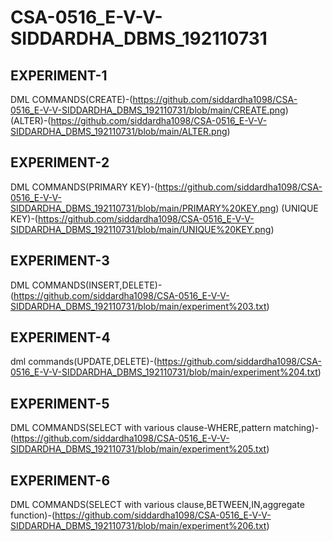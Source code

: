 # CSA-0516_E-V-V-SIDDARDHA_DBMS_192110731
## EXPERIMENT-1
DML COMMANDS(CREATE)-(https://github.com/siddardha1098/CSA-0516_E-V-V-SIDDARDHA_DBMS_192110731/blob/main/CREATE.png)
(ALTER)-(https://github.com/siddardha1098/CSA-0516_E-V-V-SIDDARDHA_DBMS_192110731/blob/main/ALTER.png)
## EXPERIMENT-2
DML COMMANDS(PRIMARY KEY)-(https://github.com/siddardha1098/CSA-0516_E-V-V-SIDDARDHA_DBMS_192110731/blob/main/PRIMARY%20KEY.png)
(UNIQUE KEY)-(https://github.com/siddardha1098/CSA-0516_E-V-V-SIDDARDHA_DBMS_192110731/blob/main/UNIQUE%20KEY.png)
## EXPERIMENT-3
DML COMMANDS(INSERT,DELETE)-(https://github.com/siddardha1098/CSA-0516_E-V-V-SIDDARDHA_DBMS_192110731/blob/main/experiment%203.txt)
## EXPERIMENT-4
dml commands(UPDATE,DELETE)-(https://github.com/siddardha1098/CSA-0516_E-V-V-SIDDARDHA_DBMS_192110731/blob/main/experiment%204.txt)
## EXPERIMENT-5
DML COMMANDS(SELECT with various clause-WHERE,pattern matching)-(https://github.com/siddardha1098/CSA-0516_E-V-V-SIDDARDHA_DBMS_192110731/blob/main/experiment%205.txt)
## EXPERIMENT-6
DML COMMANDS(SELECT with various clause,BETWEEN,IN,aggregate function)-(https://github.com/siddardha1098/CSA-0516_E-V-V-SIDDARDHA_DBMS_192110731/blob/main/experiment%206.txt)
